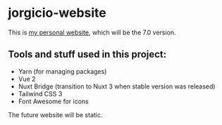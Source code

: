 # jorgicio-website

This is [my personal website](https://www.jorgicio.net), which will be the 7.0 version.

## Tools and stuff used in this project:
 * Yarn (for managing packages)
 * Vue 2
 * Nuxt Bridge (transition to Nuxt 3 when stable version was released)
 * Tailwind CSS 3
 * Font Awesome for icons

The future website will be static.